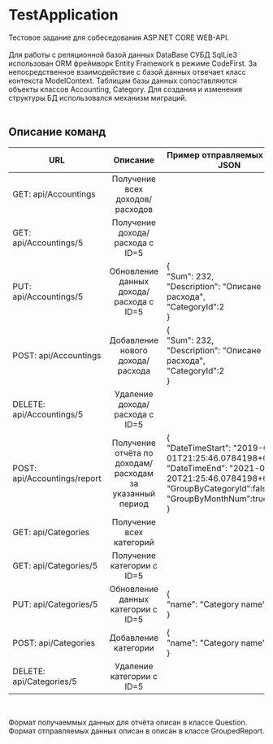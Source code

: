 # TestApplication
Тестовое задание для собеседования ASP.NET CORE WEB-API.
</br></br>
Для работы с реляционной базой данных DataBase СУБД SqlLie3 использован ОRM фреймворк Entity Framework в режиме CodeFirst.
За непосредственное взаимодействие с базой данных отвечает класс контекста ModelContext. 
Таблицам базы данных сопоставляются объекты классов Accounting, Category.
Для создания и изменения структуры БД использовался механизм миграций.
</br></br>
<h2> Описание команд</h2>

| URL | Описание | Пример отправляемых данны JSON           |
|----------------|:---------:|----------------|
|GET: api/Accountings |  Получение всех доходов/расходов |  |
|GET: api/Accountings/5 |  Получение дохода/расхода с ID=5 | |
|PUT: api/Accountings/5| Обновление данных дохода/расхода с ID=5|{<br>"Sum": 232,<br> "Description": "Описане расхода",<br> "CategoryId":2<br>}|
|POST: api/Accountings|Добавление нового дохода/расхода|{<br>"Sum": 232,<br> "Description": "Описане расхода",<br> "CategoryId":2<br>}|
|DELETE: api/Accountings/5|Удаление дохода/расхода с ID=5||
|POST: api/Accountings/report|Получение отчёта по доходам/расходам за указанный период|{<br>"DateTimeStart": "2019-07-01T21:25:46.0784198+03:00", <br>"DateTimeEnd": "2021-07-20T21:25:46.0784198+03:00",<br> "GroupByCategoryId":false, <br>"GroupByMonthNum":true<br>}|
|GET: api/Categories|Получение всех категорий||
|GET: api/Categories/5|Получение категории с ID=5||
|PUT: api/Categories/5|Обновление данных категории с ID=5|{<br>"name": "Category name"<br> }|
|POST: api/Categories|Добавление категории|{<br>"name": "Category name"<br> }|
|DELETE: api/Categories/5|Удаление категории с ID=5||

<br>

Формат получаеммых данных для отчёта описан в классе Question.<br>
Формат отправляемых данных описан в описан в классе GroupedReport.
